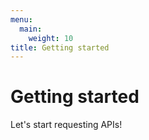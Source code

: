 ```yaml
---
menu:
  main:
    weight: 10
title: Getting started
---
```

# Getting started

Let's start requesting APIs! 
